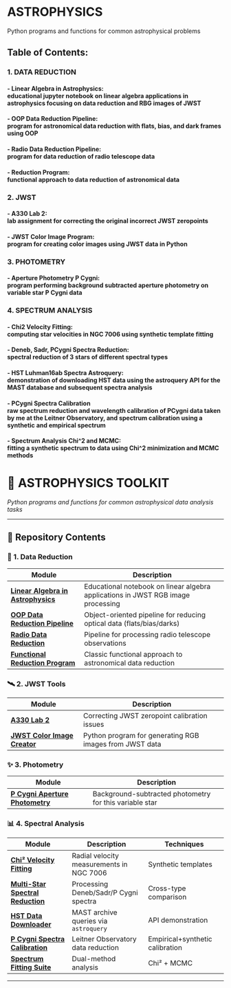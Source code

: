 # ASTROPHYSICS
Python programs and functions for common astrophysical problems

## Table of Contents:
### 1. DATA REDUCTION
#### - Linear Algebra in Astrophysics: <br> educational jupyter notebook on linear algebra applications in astrophysics focusing on data reduction and RBG images of JWST
#### - OOP Data Reduction Pipeline: <br> program for astronomical data reduction with flats, bias, and dark frames using OOP
#### - Radio Data Reduction Pipeline: <br> program for data reduction of radio telescope data
#### - Reduction Program: <br> functional approach to data reduction of astronomical data
### 2. JWST
#### - A330 Lab 2: <br> lab assignment for correcting the original incorrect JWST zeropoints
#### - JWST Color Image Program: <br> program for creating color images using JWST data in Python
### 3. PHOTOMETRY
#### - Aperture Photometry P Cygni: <br> program performing background subtracted aperture photometry on variable star P Cygni data
### 4. SPECTRUM ANALYSIS
#### - Chi2 Velocity Fitting: <br> computing star velocities in NGC 7006 using synthetic template fitting
#### - Deneb, Sadr, PCygni Spectra Reduction: <br> spectral reduction of 3 stars of different spectral types

#### - HST Luhman16ab Spectra Astroquery: <br> demonstration of downloading HST data using the astroquery API for the MAST database and subsequent spectra analysis
#### - PCygni Spectra Calibration <br> raw spectrum reduction and wavelength calibration of PCygni data taken by me at the Leitner Observatory, and spectrum calibration using a synthetic and empirical spectrum  
#### - Spectrum Analysis Chi^2 and MCMC: <br> fitting a synthetic spectrum to data using Chi^2 minimization and MCMC methods

# 🌌 ASTROPHYSICS TOOLKIT  
*Python programs and functions for common astrophysical data analysis tasks*

---

## 📂 Repository Contents

### 🔭 1. Data Reduction  
| Module | Description |
|--------|-------------|
| **[Linear Algebra in Astrophysics](link)** | Educational notebook on linear algebra applications in JWST RGB image processing |
| **[OOP Data Reduction Pipeline](link)** | Object-oriented pipeline for reducing optical data (flats/bias/darks) |
| **[Radio Data Reduction](link)** | Pipeline for processing radio telescope observations |
| **[Functional Reduction Program](link)** | Classic functional approach to astronomical data reduction |

### 🛰️ 2. JWST Tools  
| Module | Description |
|--------|-------------|
| **[A330 Lab 2](link)** | Correcting JWST zeropoint calibration issues |
| **[JWST Color Image Creator](link)** | Python program for generating RGB images from JWST data |

### ✨ 3. Photometry  
| Module | Description |
|--------|-------------|
| **[P Cygni Aperture Photometry](link)** | Background-subtracted photometry for this variable star |

### 📊 4. Spectral Analysis  
| Module | Description | Techniques |
|--------|-------------|-----------|
| **[Chi² Velocity Fitting](link)** | Radial velocity measurements in NGC 7006 | Synthetic templates |
| **[Multi-Star Spectral Reduction](link)** | Processing Deneb/Sadr/P Cygni spectra | Cross-type comparison |
| **[HST Data Downloader](link)** | MAST archive queries via `astroquery` | API demonstration |
| **[P Cygni Spectra Calibration](ASTROPHYSICS/SPECTRUM%ANALYSIS/Pcygni_Spectra_Calibration.ipynb)** | Leitner Observatory data reduction | Empirical+synthetic calibration |
| **[Spectrum Fitting Suite](link)** | Dual-method analysis | Chi² + MCMC |

---
